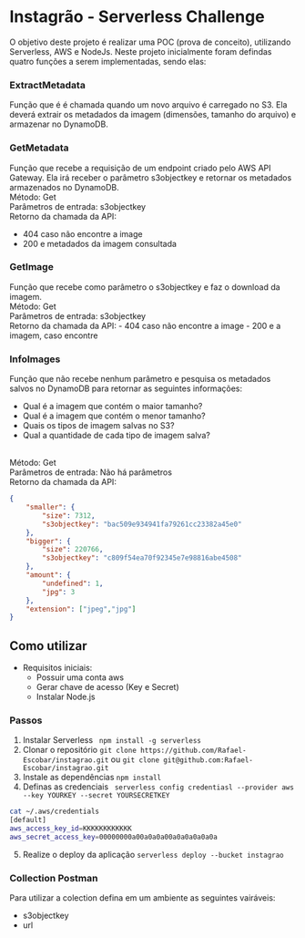 # Instagrão - Serverless Challenge

O objetivo deste projeto é realizar uma POC (prova de conceito), utilizando Serverless, AWS e NodeJs. Neste projeto inicialmente foram defindas quatro funções a serem implementadas, sendo elas:

### ExtractMetadata
 
Função que é é chamada quando um novo arquivo é carregado no S3. Ela
deverá extrair os metadados da imagem (dimensões, tamanho do arquivo) e armazenar no
DynamoDB.

### GetMetadata

Função que recebe a requisição de um endpoint criado pelo AWS API Gateway.
Ela irá receber o parâmetro s3objectkey e retornar os metadados armazenados no DynamoDB.
<br>Método: Get
<br>Parâmetros de entrada: s3objectkey
<br>Retorno da chamada da API: 
- 404 caso não encontre a image
- 200 e metadados da imagem consultada

### GetImage
Função que recebe como parâmetro o s3objectkey e faz o download da imagem.
<br>Método: Get
<br>Parâmetros de entrada: s3objectkey
<br>Retorno da chamada da API: 
    - 404 caso não encontre a image
    - 200 e a imagem, caso encontre

### InfoImages
Função que não recebe nenhum parâmetro e pesquisa os metadados salvos no
DynamoDB para retornar as seguintes informações:
- Qual é a imagem que contém o maior tamanho?
- Qual é a imagem que contém o menor tamanho?
- Quais os tipos de imagem salvas no S3?
- Qual a quantidade de cada tipo de imagem salva?

<br>Método: Get
<br>Parâmetros de entrada: Não há parâmetros
<br>Retorno da chamada da API:
```json
{
    "smaller": {
        "size": 7312,
        "s3objectkey": "bac509e934941fa79261cc23382a45e0"
    },
    "bigger": {
        "size": 220766,
        "s3objectkey": "c809f54ea70f92345e7e98816abe4508"
    },
    "amount": {
        "undefined": 1,
        "jpg": 3
    },
    "extension": ["jpeg","jpg"]
}
````

## Como utilizar

* Requisitos iniciais:
    * Possuir uma conta aws
    * Gerar chave de acesso (Key e Secret)
    * Instalar Node.js

### Passos

1. Instalar Serverless
``` npm install -g serverless```
2.  Clonar o repositório 
```git clone https://github.com/Rafael-Escobar/instagrao.git```
ou
```git clone git@github.com:Rafael-Escobar/instagrao.git```
3.  Instale as dependências
``` npm install ```
4. Definas as credenciais
``` serverless config credentiasl --provider aws --key YOURKEY --secret YOURSECRETKEY```

```bash
cat ~/.aws/credentials
[default]
aws_access_key_id=KKKKKKKKKKKK
aws_secret_access_key=00000000a00a0a0a00a0a0a0a0a0a
```
5. Realize o deploy da aplicação
```serverless deploy --bucket instagrao```

### Collection Postman

Para utilizar a colection defina em um ambiente as seguintes vairáveis:
- s3objectkey
- url
